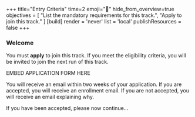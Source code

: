 +++
title="Entry Criteria"
time=2
emoji="🎯"
hide_from_overview=true
objectives = [
  "List the mandatory requirements for this track.",
  "Apply to join this track."
]
[build]
  render = 'never'
  list = 'local'
  publishResources = false
+++

### Welcome

You must **apply** to join this track. If you meet the eligibility criteria, you will be invited to join the next run of this track.

EMBED APPLICATION FORM HERE

You will receive an email within two weeks of your application. If you are accepted, you will receive an enrollment email. If you are not accepted, you will receive an email explaining why.

If you have been accepted, please now continue...
